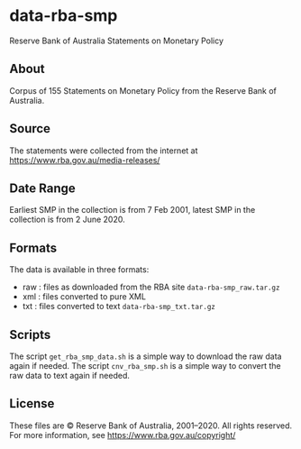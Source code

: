 # data-rba-smp
Reserve Bank of Australia Statements on Monetary Policy

## About
Corpus of 155 Statements on Monetary Policy from the Reserve Bank of Australia.

## Source
The statements were collected from the internet at https://www.rba.gov.au/media-releases/

## Date Range
Earliest SMP in the collection is from 7 Feb 2001, latest SMP in the collection is from 2 June 2020.

## Formats
The data is available in three formats:
* raw : files as downloaded from the RBA site `data-rba-smp_raw.tar.gz`
* xml : files converted to pure XML
* txt : files converted to text `data-rba-smp_txt.tar.gz`

## Scripts
The script `get_rba_smp_data.sh` is a simple way to download the raw data again if needed.
The script `cnv_rba_smp.sh` is a simple way to convert the raw data to text again if needed.

## License
These files are © Reserve Bank of Australia, 2001–2020. All rights reserved.
For more information, see https://www.rba.gov.au/copyright/

